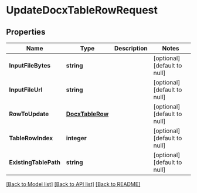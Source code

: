 # UpdateDocxTableRowRequest

## Properties
Name | Type | Description | Notes
------------ | ------------- | ------------- | -------------
**InputFileBytes** | **string** |  | [optional] [default to null]
**InputFileUrl** | **string** |  | [optional] [default to null]
**RowToUpdate** | [**DocxTableRow**](DocxTableRow.md) |  | [optional] [default to null]
**TableRowIndex** | **integer** |  | [optional] [default to null]
**ExistingTablePath** | **string** |  | [optional] [default to null]

[[Back to Model list]](../README.md#documentation-for-models) [[Back to API list]](../README.md#documentation-for-api-endpoints) [[Back to README]](../README.md)


